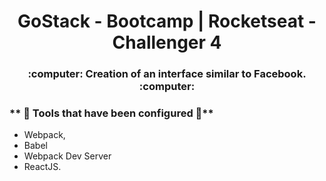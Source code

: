 <h1 align="center">
   GoStack - Bootcamp | Rocketseat - Challenger 4
</h1>


<h3 align="center">
  :computer: Creation of an interface similar to Facebook. :computer:
</h3>

### ** :wrench: Tools that have been configured :hammer:**


- Webpack, 
- Babel
- Webpack Dev Server 
- ReactJS.
